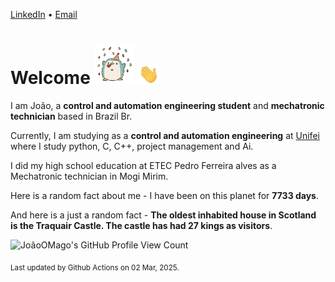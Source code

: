 [LinkedIn](https://www.linkedin.com/in/joão-pedro-gozzoli-b95641301/) &bull;
[Email](joaopedrogozzoli@gmail.com)

# Welcome <img src="happy.gif" height="64px" /> <img src="wave.gif" height="32px" />

I am João, a  **control and automation engineering student** and **mechatronic technician** based in Brazil Br.

Currently, I am studying as a **control and automation engineering** at [Unifei](https://unifei.edu.br) where I study python, C, C++, project management and Ai.

I did my high school education at ETEC Pedro Ferreira alves as a Mechatronic technician in Mogi Mirim.

Here is a random fact about me - I have been on this planet for **7733 days**.

And here is a just a random fact -  **The oldest inhabited house in Scotland is the Traquair Castle. The castle has had 27 kings as visitors**.

![JoãoOMago's GitHub Profile View Count](https://komarev.com/ghpvc/?username=JoaoOMago)

<sub>Last updated by Github Actions on 02 Mar, 2025.</sub>
